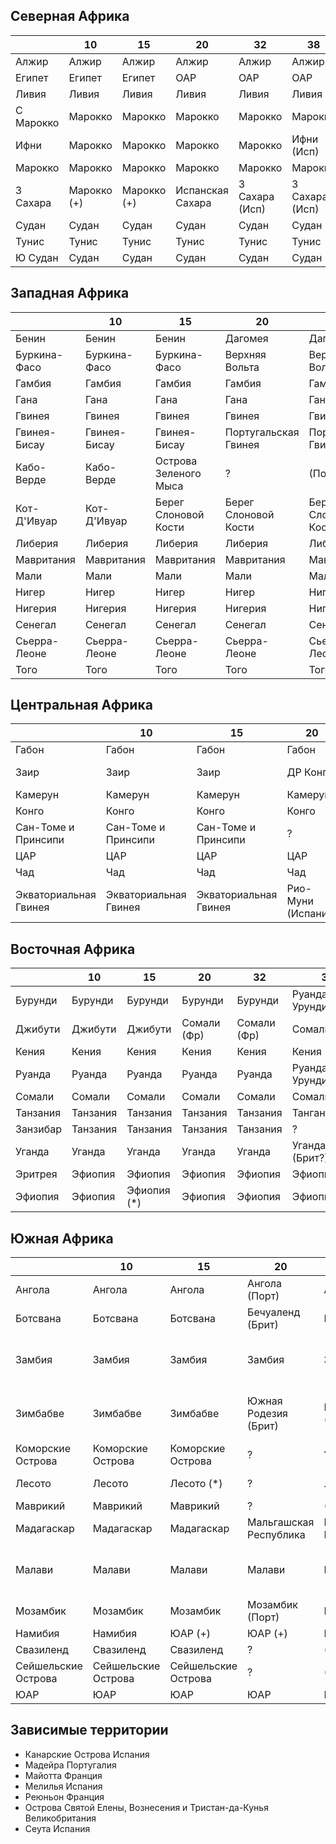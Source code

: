 ## Северная Африка

|           |10             |15             |20                 |32             |38             |55             |64             |
|-----------|---------------|---------------|-------------------|---------------|---------------|---------------|---------------|
|Алжир      |Алжир          |Алжир          |Алжир              |Алжир          |Алжир          |Франция        |Франция        |
|Египет     |Египет         |Египет         |ОАР                |ОАР            |ОАР            |Великобритания |Великобритания |
|Ливия      |Ливия          |Ливия          |Ливия              |Ливия          |Ливия          |Великобритания |Италия         |
|С Марокко  |Марокко        |Марокко        |Марокко            |Марокко        |Марокко        |Нац. Испания   |Респ. Испания  |
|Ифни       |Марокко        |Марокко        |Марокко            |Марокко        |Ифни (Исп)     |Нац. Испания   |Респ. Испания  |
|Марокко    |Марокко        |Марокко        |Марокко            |Марокко        |Марокко        |Франция        |Франция        |
|З Сахара   |Марокко (+)    |Марокко (+)    |Испанская Сахара   |З Сахара (Исп) |З Сахара (Исп) |Нац. Испания   |Респ. Испания  |
|Судан      |Судан          |Судан          |Судан              |Судан          |Судан          |Великобритания |Великобритания |
|Тунис      |Тунис          |Тунис          |Тунис              |Тунис          |Тунис          |Франция        |Франция        |
|Ю Судан    |Судан          |Судан          |Судан              |Судан          |Судан          |Великобритания |Великобритания |

## Западная Африка

|               |10             |15                     |20                     |32                     |38                     |55             |64             |
|---------------|---------------|-----------------------|-----------------------|-----------------------|-----------------------|---------------|---------------|
|Бенин          |Бенин          |Бенин                  |Дагомея                |Дагомея                |Дагомея                |Франция        |Франция        |
|Буркина-Фасо   |Буркина-Фасо   |Буркина-Фасо           |Верхняя Вольта         |Верхняя Вольта         |Верхняя Вольта         |Франция        |Франция        |
|Гамбия         |Гамбия         |Гамбия                 |Гамбия                 |Гамбия                 |Гамбия (Брит)          |Великобритания |Великобритания |
|Гана           |Гана           |Гана                   |Гана                   |Гана                   |Гана                   |Великобритания |Великобритания |
|Гвинея         |Гвинея         |Гвинея                 |Гвинея                 |Гвинея                 |Гвинея                 |Великобритания |Великобритания |
|Гвинея-Бисау   |Гвинея-Бисау   |Гвинея-Бисау           |Португальская Гвинея   |Португальская Гвинея   |Португальская Гвинея   |Португалия     |Португалия     |
|Кабо-Верде     |Кабо-Верде     |Острова Зеленого Мыса  |?                      |(Португалия)           |(Португалия)           |Португалия     |Португалия     |
|Кот-Д'Ивуар    |Кот-Д'Ивуар    |Берег Слоновой Кости   |Берег Слоновой Кости   |Берег Слоновой Кости   |Берег Слоновой Кости   |Франция        |Франция        |
|Либерия        |Либерия        |Либерия                |Либерия                |Либерия                |Либерия                |Либерия        |Либерия        |
|Мавритания     |Мавритания     |Мавритания             |Мавритания             |Мавритания             |Мавритания             |Франция        |Франция        |
|Мали           |Мали           |Мали                   |Мали                   |Мали                   |Мали                   |Франция        |Франция        |
|Нигер          |Нигер          |Нигер                  |Нигер                  |Нигер                  |Нигер                  |Франция        |Франция        |
|Нигерия        |Нигерия        |Нигерия                |Нигерия                |Нигерия                |Нигерия                |Великобритания |Великобритания |
|Сенегал        |Сенегал        |Сенегал                |Сенегал                |Сенегал                |Сенегал                |Франция        |Франция        |
|Сьерра-Леоне   |Сьерра-Леоне   |Сьерра-Леоне           |Сьерра-Леоне           |Сьерра-Леоне           |Сьерра-Леоне           |Великобритания |Великобритания |
|Того           |Того           |Того                   |Того                   |Того                   |Того                   |Франция        |Франция        |

## Центральная Африка

|                       |10                     |15                     |20                 |32             |38             |55             |64             |
|-----------------------|-----------------------|-----------------------|-------------------|---------------|---------------|---------------|---------------|
|Габон                  |Габон                  |Габон                  |Габон              |Габон          |Габон          |Франция        |Франция        |
|Заир                   |Заир                   |Заир                   |ДР Конго           |ДР Конго       |ДР Конго       |Бельгия        |Бельгия        |
|Камерун                |Камерун                |Камерун                |Камерун            |Камерун        |Камерун        |Франция        |Франция        |
|Конго                  |Конго                  |Конго                  |Конго              |Конго          |Конго          |Франция        |Франция        |
|Сан-Томе и Принсипи    |Сан-Томе и Принсипи    |Сан-Томе и Принсипи    |?                  |?              |?              |Португалия     |Португалия     |
|ЦАР                    |ЦАР                    |ЦАР                    |ЦАР                |ЦАР            |ЦАР            |Франция        |Франция        |
|Чад                    |Чад                    |Чад                    |Чад                |Чад            |Чад            |Франция        |Франция        |
|Экваториальная Гвинея  |Экваториальная Гвинея  |Экваториальная Гвинея  |Рио-Муни (Испания) |Рио-Муни (Исп) |Рио-Муни (Исп) |Нац. Испания   |Респ. Испания  |

## Восточная Африка

|               |10         |15             |20             |32             |38                     |55             |64             |
|---------------|-----------|---------------|---------------|---------------|-----------------------|---------------|---------------|
|Бурунди        |Бурунди    |Бурунди        |Бурунди        |Бурунди        |Руанда-Урунди(Бельг)   |Бельгия        |Бельгия        |
|Джибути        |Джибути    |Джибути        |Сомали (Фр)    |Сомали (Фр)    |Сомали (Фр)            |Франция        |Франция        |
|Кения          |Кения      |Кения          |Кения          |Кения          |Кения                  |Великобритания |Великобритания |
|Руанда         |Руанда     |Руанда         |Руанда         |Руанда         |Руанда-Урунди(Бельг)   |Бельгия        |Бельгия        |
|Сомали         |Сомали     |Сомали         |Сомали         |Сомали         |Сомали                 |Великобритания |Италия         |
|Танзания       |Танзания   |Танзания       |Танзания       |Танзания       |Танганьика             |Великобритания |Великобритания |
|Занзибар       |Танзания   |Танзания       |Танзания       |Танзания       |?                      |Великобритания |Великобритания |
|Уганда         |Уганда     |Уганда         |Уганда         |Уганда         |Уганда (Брит?)         |Великобритания |Великобритания |
|Эритрея        |Эфиопия    |Эфиопия        |Эфиопия        |Эфиопия        |Эфиопия                |Великобритания |Италия         |
|Эфиопия        |Эфиопия    |Эфиопия (*)    |Эфиопия        |Эфиопия        |Эфиопия                |Эфиопия        |Эфиопия        |

## Южная Африка

|                       |10                     |15                     |20                     |32                         |38                                     |55             |64             |
|-----------------------|-----------------------|-----------------------|-----------------------|---------------------------|---------------------------------------|---------------|---------------|
|Ангола                 |Ангола                 |Ангола                 |Ангола (Порт)          |Ангола (Порт)              |Ангола (Порт?)                         |Португалия     |Португалия     |
|Ботсвана               |Ботсвана               |Ботсвана               |Бечуаленд (Брит)       |Ботсвана                   |Бечуаленд (Брит)                       |Великобритания |Великобритания |
|Замбия                 |Замбия                 |Замбия                 |Замбия                 |Замбия                     |Федерация Родезии и Ньясаленда (Брит?) |Великобритания |Великобритания |
|Зимбабве               |Зимбабве               |Зимбабве               |Южная Родезия (Брит)   |Южная Родезия (Брит)       |Федерация Родезии и Ньясаленда (Брит?) |Великобритания |Великобритания |
|Коморские Острова      |Коморские Острова      |Коморские Острова      |?                      |?                          |?                                      |?              |?              |
|Лесото                 |Лесото                 |Лесото (*)             |?                      |Лесото                     |Басутоленд (Брит)                      |?              |?              |
|Маврикий               |Маврикий               |Маврикий               |?                      |(Великобритания)           |?                                      |Великобритания |Великобритания |
|Мадагаскар             |Мадагаскар             |Мадагаскар             |Мальгашская Республика |Малагасийская Республика   |Мальгашская Республика                 |Франция        |Франция        |
|Малави                 |Малави                 |Малави                 |Малави                 |Малави                     |Федерация Родезии и Ньясаленда (Брит?) |Великобритания |Великобритания |
|Мозамбик               |Мозамбик               |Мозамбик               |Мозамбик (Порт)        |Мозамбик (Порт)            |Мозамбик (Порт?)                       |Португалия     |Португалия     |
|Намибия                |Намибия                |ЮАР (+)                |ЮАР (+)                |ЮАР (+)                    |ЮАР (+)                                |ЮАР (+)        |ЮАР (+)        |
|Свазиленд              |Свазиленд              |Свазиленд              |?                      |(Великобритания)           |(Великобритания)                       |?              |?              |
|Сейшельские Острова    |Сейшельские Острова    |Сейшельские Острова    |?                      |(Великобритания)           |(Великобритания)                       |Великобритания |Великобритания |
|ЮАР                    |ЮАР                    |ЮАР                    |ЮАР                    |ЮАР                        |ЮАР                                    |ЮАР            |ЮАР            |

## Зависимые территории

*   Канарские Острова                                   Испания
*   Мадейра                                             Португалия
*   Майотта                                             Франция
*   Мелилья                                             Испания
*   Реюньон                                             Франция
*   Острова Святой Елены, Вознесения и Тристан-да-Кунья Великобритания
*   Сеута                                               Испания
